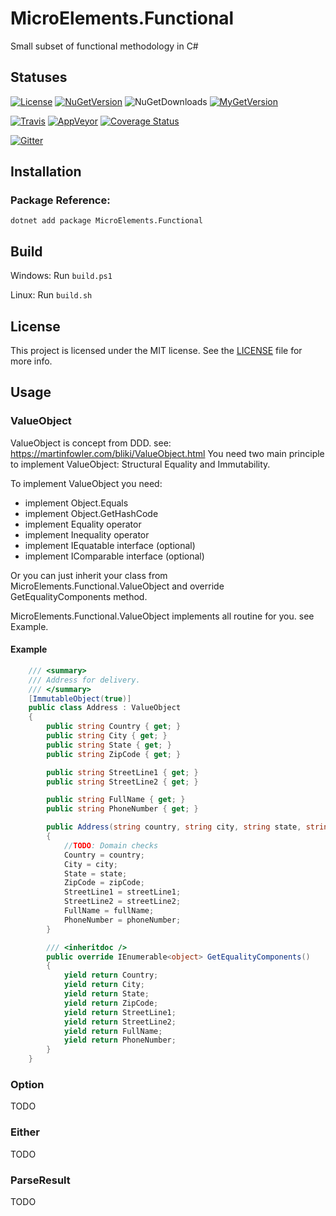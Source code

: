 # MicroElements.Functional
Small subset of functional methodology in C#

## Statuses
[![License](https://img.shields.io/github/license/micro-elements/MicroElements.Functional.svg)](https://raw.githubusercontent.com/micro-elements/MicroElements.Functional/master/LICENSE)
[![NuGetVersion](https://img.shields.io/nuget/v/MicroElements.Functional.svg)](https://www.nuget.org/packages/MicroElements.Functional)
![NuGetDownloads](https://img.shields.io/nuget/dt/MicroElements.Functional.svg)
[![MyGetVersion](https://img.shields.io/myget/micro-elements/v/MicroElements.Functional.svg)](https://www.myget.org/feed/micro-elements/package/nuget/MicroElements.Functional)

[![Travis](https://img.shields.io/travis/micro-elements/MicroElements.Functional/master.svg?logo=travis)](https://travis-ci.org/micro-elements/MicroElements.Functional)
[![AppVeyor](https://img.shields.io/appveyor/ci/micro-elements/microelements-functional.svg?logo=appveyor)](https://ci.appveyor.com/project/micro-elements/microelements-functional)
[![Coverage Status](https://img.shields.io/coveralls/micro-elements/MicroElements.Functional.svg)](https://coveralls.io/r/micro-elements/MicroElements.Functional)

[![Gitter](https://img.shields.io/gitter/room/micro-elements/MicroElements.Functional.svg)](https://gitter.im/micro-elements/MicroElements.Functional)

## Installation

### Package Reference:

```
dotnet add package MicroElements.Functional
```

## Build
Windows: Run `build.ps1`

Linux: Run `build.sh`

## License
This project is licensed under the MIT license. See the [LICENSE] file for more info.

## Usage

### ValueObject
ValueObject is concept from DDD. see: https://martinfowler.com/bliki/ValueObject.html
You need two main principle to implement ValueObject: Structural Equality and Immutability.

To implement ValueObject you need:
- implement Object.Equals
- implement Object.GetHashCode
- implement Equality operator
- implement Inequality operator
- implement IEquatable interface (optional)
- implement IComparable interface (optional)

Or you can just inherit your class from MicroElements.Functional.ValueObject and override GetEqualityComponents method. 

MicroElements.Functional.ValueObject implements all routine for you. see Example.

#### Example
```csharp
    /// <summary>
    /// Address for delivery.
    /// </summary>
    [ImmutableObject(true)]
    public class Address : ValueObject
    {
        public string Country { get; }
        public string City { get; }
        public string State { get; }
        public string ZipCode { get; }

        public string StreetLine1 { get; }
        public string StreetLine2 { get; }

        public string FullName { get; }
        public string PhoneNumber { get; }

        public Address(string country, string city, string state, string zipCode, string streetLine1, string streetLine2, string fullName, string phoneNumber)
        {
            //TODO: Domain checks
            Country = country;
            City = city;
            State = state;
            ZipCode = zipCode;
            StreetLine1 = streetLine1;
            StreetLine2 = streetLine2;
            FullName = fullName;
            PhoneNumber = phoneNumber;
        }

        /// <inheritdoc />
        public override IEnumerable<object> GetEqualityComponents()
        {
            yield return Country;
            yield return City;
            yield return State;
            yield return ZipCode;
            yield return StreetLine1;
            yield return StreetLine2;
            yield return FullName;
            yield return PhoneNumber;
        }
    }
```

### Option
TODO

### Either
TODO

### ParseResult
TODO

[LICENSE]: https://raw.githubusercontent.com/micro-elements/MicroElements.Functional/master/LICENSE
